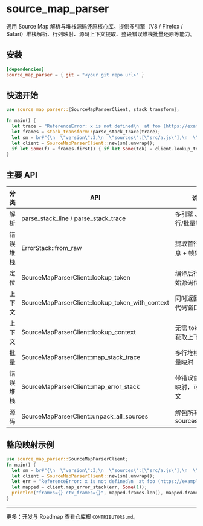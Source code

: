 # source_map_parser

通用 Source Map 解析与堆栈源码还原核心库。提供多引擎（V8 / Firefox / Safari）堆栈解析、行列映射、源码上下文提取、整段错误堆栈批量还原等能力。

## 安装

```toml
[dependencies]
source_map_parser = { git = "<your git repo url>" }
```

## 快速开始

```rust
use source_map_parser::{SourceMapParserClient, stack_transform};

fn main() {
  let trace = "ReferenceError: x is not defined\n  at foo (https://example.com/app.js:10:5)";
  let frames = stack_transform::parse_stack_trace(trace);
  let sm = br#"{\n  \"version\":3,\n  \"sources\":[\"src/a.js\"],\n  \"sourcesContent\":[\"fn()\\n\"],\n  \"names\":[],\n  \"mappings\": \"AAAA\"\n}"#;
  let client = SourceMapParserClient::new(sm).unwrap();
  if let Some(f) = frames.first() { if let Some(tok) = client.lookup_token(f.line, f.column) { println!("{:?} {} {}", tok.src, tok.line, tok.column); }}
}
```

## 主要 API

| 分类     | API                                              | 说明                           |
| -------- | ------------------------------------------------ | ------------------------------ |
| 解析     | parse_stack_line / parse_stack_trace             | 多引擎 JS 堆栈行/批量解析      |
| 错误堆栈 | ErrorStack::from_raw                             | 提取首行错误信息 + 帧集合      |
| 定位     | SourceMapParserClient::lookup_token              | 编译后行列 -> 原始源码位置     |
| 上下文   | SourceMapParserClient::lookup_token_with_context | 同时返回上下文代码窗口         |
| 上下文   | SourceMapParserClient::lookup_context            | 无需 token，只获取上下文片段   |
| 批量     | SourceMapParserClient::map_stack_trace           | 多行堆栈文本批量映射           |
| 错误堆栈 | SourceMapParserClient::map_error_stack           | 带错误首行整段映射，可选上下文 |
| 源码     | SourceMapParserClient::unpack_all_sources        | 解包所有 sourcesContent        |

## 整段映射示例

```rust
use source_map_parser::SourceMapParserClient;
fn main() {
  let sm = br#"{\n  \"version\":3,\n  \"sources\":[\"src/a.js\"],\n  \"sourcesContent\":[\"fn1()\\nfn2()\\nfn3()\\n\"],\n  \"names\":[],\n  \"mappings\": \"AAAA\"\n}"#;
  let client = SourceMapParserClient::new(sm).unwrap();
  let err = "ReferenceError: x is not defined\n  at foo (https://example.com/app.js:1:0)";
  let mapped = client.map_error_stack(err, Some(1));
  println!("frames={} ctx_frames={}", mapped.frames.len(), mapped.frames_with_context.len());
}
```

---

更多：开发与 Roadmap 查看仓库根 `CONTRIBUTORS.md`。

